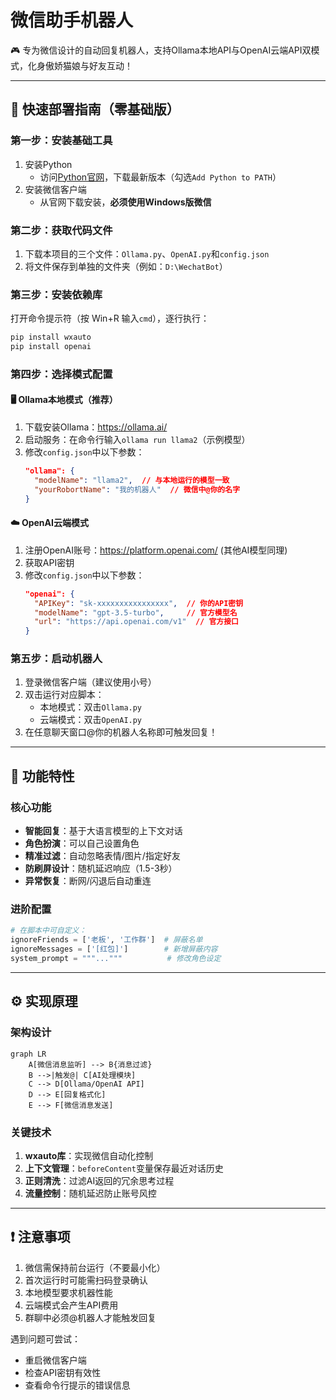 
# 微信助手机器人

🎮 专为微信设计的自动回复机器人，支持Ollama本地API与OpenAI云端API双模式，化身傲娇猫娘与好友互动！

---

## 🌟 快速部署指南（零基础版）

### 第一步：安装基础工具
1. 安装Python  
   - 访问[Python官网](https://www.python.org/)，下载最新版本（勾选`Add Python to PATH`）  
2. 安装微信客户端  
   - 从官网下载安装，**必须使用Windows版微信**  

### 第二步：获取代码文件
1. 下载本项目的三个文件：`Ollama.py`、`OpenAI.py`和`config.json`  
2. 将文件保存到单独的文件夹（例如：`D:\WechatBot`）

### 第三步：安装依赖库
打开命令提示符（按 Win+R 输入`cmd`），逐行执行：
```bash
pip install wxauto
pip install openai
```

### 第四步：选择模式配置
#### 🖥️ Ollama本地模式（推荐）
1. 下载安装Ollama：https://ollama.ai/  
2. 启动服务：在命令行输入`ollama run llama2`（示例模型）  
3. 修改`config.json`中以下参数：  
   ```json
   "ollama": {
     "modelName": "llama2",  // 与本地运行的模型一致
     "yourRobortName": "我的机器人"  // 微信中@你的名字
   }
   ```

#### ☁️ OpenAI云端模式
1. 注册OpenAI账号：https://platform.openai.com/ (其他AI模型同理) 
2. 获取API密钥  
3. 修改`config.json`中以下参数：  
   ```json
   "openai": {
     "APIKey": "sk-xxxxxxxxxxxxxxxx",  // 你的API密钥
     "modelName": "gpt-3.5-turbo",     // 官方模型名
     "url": "https://api.openai.com/v1"  // 官方接口
   }
   ```

### 第五步：启动机器人
1. 登录微信客户端（建议使用小号）  
2. 双击运行对应脚本：  
   - 本地模式：双击`Ollama.py`  
   - 云端模式：双击`OpenAI.py`  
3. 在任意聊天窗口@你的机器人名称即可触发回复！

---

## 🤖 功能特性

### 核心功能
- **智能回复**：基于大语言模型的上下文对话  
- **角色扮演**：可以自己设置角色
- **精准过滤**：自动忽略表情/图片/指定好友  
- **防刷屏设计**：随机延迟响应（1.5-3秒）  
- **异常恢复**：断网/闪退后自动重连  

### 进阶配置
```python
# 在脚本中可自定义：
ignoreFriends = ['老板', '工作群']  # 屏蔽名单
ignoreMessages = ['[红包]']        # 新增屏蔽内容
system_prompt = """..."""          # 修改角色设定
```

---

## ⚙️ 实现原理

### 架构设计
```mermaid
graph LR
    A[微信消息监听] --> B{消息过滤}
    B -->|触发@| C[AI处理模块]
    C --> D[Ollama/OpenAI API]
    D --> E[回复格式化]
    E --> F[微信消息发送]
```

### 关键技术
1. **wxauto库**：实现微信自动化控制  
2. **上下文管理**：`beforeContent`变量保存最近对话历史  
3. **正则清洗**：过滤AI返回的冗余思考过程  
4. **流量控制**：随机延迟防止账号风控  

---

## ❗ 注意事项
1. 微信需保持前台运行（不要最小化）  
2. 首次运行时可能需扫码登录确认  
3. 本地模型要求机器性能
4. 云端模式会产生API费用
5. 群聊中必须@机器人才能触发回复  

遇到问题可尝试：  
- 重启微信客户端  
- 检查API密钥有效性  
- 查看命令行提示的错误信息

